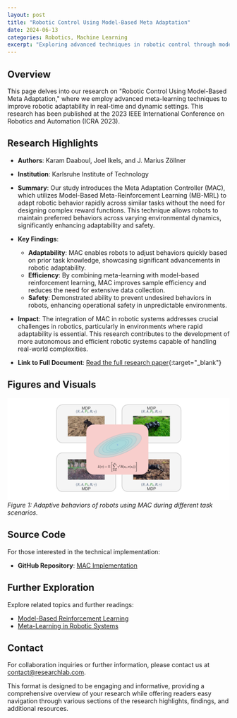 ```yaml
---
layout: post
title: "Robotic Control Using Model-Based Meta Adaptation"
date: 2024-06-13
categories: Robotics, Machine Learning
excerpt: "Exploring advanced techniques in robotic control through model-based meta adaptation to enhance performance in dynamic environments."
---
```


## Overview
This page delves into our research on "Robotic Control Using Model-Based Meta Adaptation," where we employ advanced meta-learning techniques to improve robotic adaptability in real-time and dynamic settings. This research has been published at the 2023 IEEE International Conference on Robotics and Automation (ICRA 2023).

## Research Highlights
- **Authors**: Karam Daaboul, Joel Ikels, and J. Marius Zöllner
- **Institution**: Karlsruhe Institute of Technology
- **Summary**: 
  Our study introduces the Meta Adaptation Controller (MAC), which utilizes Model-Based Meta-Reinforcement Learning (MB-MRL) to adapt robotic behavior rapidly across similar tasks without the need for designing complex reward functions. This technique allows robots to maintain preferred behaviors across varying environmental dynamics, significantly enhancing adaptability and safety.

- **Key Findings**:
  - **Adaptability**: MAC enables robots to adjust behaviors quickly based on prior task knowledge, showcasing significant advancements in robotic adaptability.
  - **Efficiency**: By combining meta-learning with model-based reinforcement learning, MAC improves sample efficiency and reduces the need for extensive data collection.
  - **Safety**: Demonstrated ability to prevent undesired behaviors in robots, enhancing operational safety in unpredictable environments.

- **Impact**:
  The integration of MAC in robotic systems addresses crucial challenges in robotics, particularly in environments where rapid adaptability is essential. This research contributes to the development of more autonomous and efficient robotic systems capable of handling real-world complexities.

- **Link to Full Document**: [Read the full research paper](https://arxiv.org/abs/2210.03539f){:target="_blank"}

## Figures and Visuals
![Robotic Adaptation](../assets/mac.png)
*Figure 1: Adaptive behaviors of robots using MAC during different task scenarios.*

## Source Code
For those interested in the technical implementation:
- **GitHub Repository**: [MAC Implementation](https://github.com/jikels/mac)

## Further Exploration
Explore related topics and further readings:
- [Model-Based Reinforcement Learning](https://example.com/model-based-rl)
- [Meta-Learning in Robotic Systems](https://example.com/meta-learning-robots)

## Contact
For collaboration inquiries or further information, please contact us at [contact@researchlab.com](mailto:contact@researchlab.com).

This format is designed to be engaging and informative, providing a comprehensive overview of your research while offering readers easy navigation through various sections of the research highlights, findings, and additional resources.